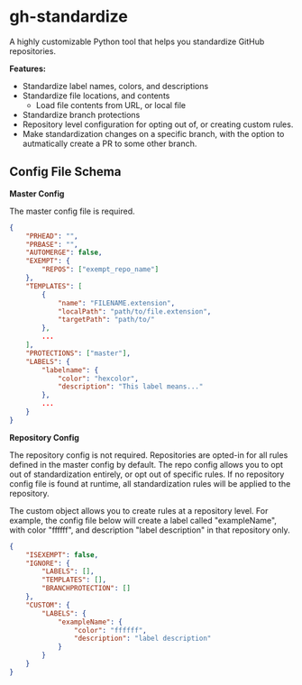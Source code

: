 # gh-standardize
A highly customizable Python tool that helps you standardize GitHub repositories.

**Features:**
- Standardize label names, colors, and descriptions
- Standardize file locations, and contents
    - Load file contents from URL, or local file
- Standardize branch protections
- Repository level configuration for opting out of, or creating custom rules.
- Make standardization changes on a specific branch, with the option to autmatically create a PR to some other branch.


## Config File Schema
**Master Config**

The master config file is required.


```json
{
    "PRHEAD": "",
    "PRBASE": "",
    "AUTOMERGE": false,
    "EXEMPT": {
        "REPOS": ["exempt_repo_name"]
    },
    "TEMPLATES": [
        {
            "name": "FILENAME.extension",
            "localPath": "path/to/file.extension",
            "targetPath": "path/to/"
        },
        ...
    ],
    "PROTECTIONS": ["master"],
    "LABELS": {
        "labelname": {
            "color": "hexcolor",
            "description": "This label means..."
        },
        ...
    }
}
```

**Repository Config**

The repository config is not required. 
Repositories are opted-in for all rules defined in the master config by default. 
The repo config allows you to opt out of standardization entirely, or opt out of specific rules. If no repository config file is found at runtime, all standardization rules will be applied to the repository.

The custom object allows you to create rules at a repository level. For example, the config file below will create a label called "exampleName", with color "ffffff", and description "label description" in that repository only.

```json
{
    "ISEXEMPT": false,
    "IGNORE": {
        "LABELS": [],
        "TEMPLATES": [],
        "BRANCHPROTECTION": []
    },
    "CUSTOM": {
        "LABELS": {
            "exampleName": {
                "color": "ffffff",
                "description": "label description"
            }
        }
    }
}


```
